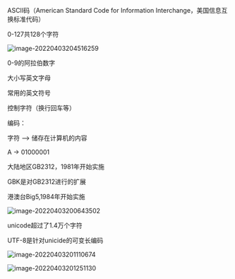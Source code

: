 ASCII码（American Standard Code for Information Interchange，美国信息互换标准代码）

0-127共128个字符

![image-20220403204516259](https://gitee.com/yj1109/cloud-image/raw/master/img/image-20220403204516259.png)

0-9的阿拉伯数字

大小写英文字母

常用的英文符号

控制字符（换行回车等）



编码：

字符  --> 储存在计算机的内容

A  -> 01000001





大陆地区GB2312，1981年开始实施

GBK是对GB2312进行的扩展

港澳台Big5,1984年开始实施

![image-20220403200643502](https://gitee.com/yj1109/cloud-image/raw/master/img/image-20220403200643502.png)



unicode超过了1.4万个字符

UTF-8是针对unicide的可变长编码

![image-20220403201110674](https://gitee.com/yj1109/cloud-image/raw/master/img/image-20220403201110674.png)

![image-20220403201251130](https://gitee.com/yj1109/cloud-image/raw/master/img/image-20220403201251130.png)

